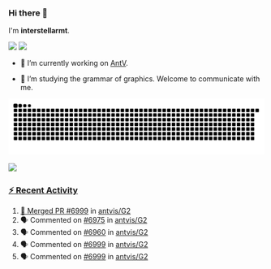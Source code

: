 ### Hi there 👋

I'm **interstellarmt**.

[![](https://img.shields.io/endpoint?url=https://awards.antv.vision/interstellarmt-g2-contributor.json)](https://github.com/antvis/g2)
[![](https://img.shields.io/endpoint?url=https://awards.antv.vision/interstellarmt-gpt-vis-contributor.json)](https://github.com/antvis/gpt-vis)

- 🔭 I’m currently working on [AntV](https://github.com/antvis).

- 📖 I’m studying the grammar of graphics. Welcome to communicate with me.

![](https://raw.githubusercontent.com/interstellarmt/interstellarmt/refs/heads/output/github-contribution-grid-snake.svg)
<div>
  <a href="https://github.com/interstellarmt">
  <img height="180em" src="https://github-readme-stats-eight-theta.vercel.app/api?username=interstellarmt&show_icons=true&include_all_commits=true&count_private=true&theme=tokyonight"/>
</div>
    
### :zap: Recent Activity

<!--START_SECTION:activity-->
1. 🎉 Merged PR [#6999](https://github.com/antvis/G2/pull/6999) in [antvis/G2](https://github.com/antvis/G2)
2. 🗣 Commented on [#6975](https://github.com/antvis/G2/pull/6975#issuecomment-3008357217) in [antvis/G2](https://github.com/antvis/G2)
3. 🗣 Commented on [#6960](https://github.com/antvis/G2/pull/6960#issuecomment-3008356017) in [antvis/G2](https://github.com/antvis/G2)
4. 🗣 Commented on [#6999](https://github.com/antvis/G2/pull/6999#issuecomment-3008347590) in [antvis/G2](https://github.com/antvis/G2)
5. 🗣 Commented on [#6999](https://github.com/antvis/G2/pull/6999#issuecomment-3008343737) in [antvis/G2](https://github.com/antvis/G2)
<!--END_SECTION:activity-->

